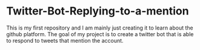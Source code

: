# Twitter-Bot-Replying-to-a-mention
This  is my first repository and I am mainly just creating it to learn about the github platform. The goal of my project is to create a twitter bot that is able to respond to tweets that mention the account.
